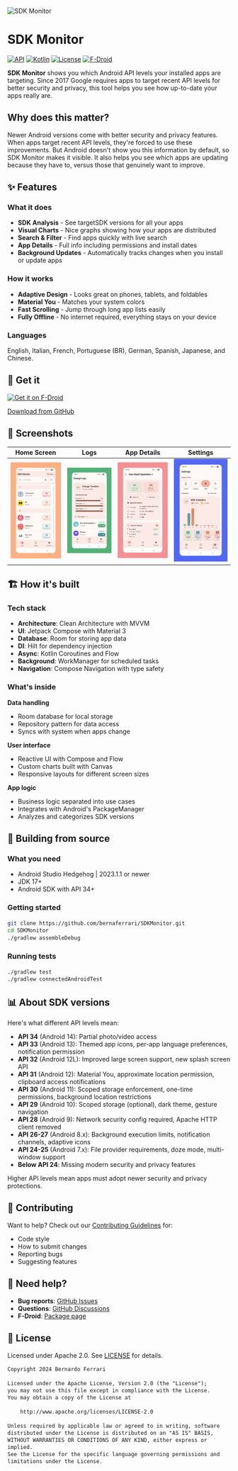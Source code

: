 ![SDK Monitor](assets/head.png)

# SDK Monitor

[![API](https://img.shields.io/badge/API-24%2B-brightgreen.svg?style=flat)](https://android-arsenal.com/api?level=24)
[![Kotlin](https://img.shields.io/badge/Kotlin-100%25-blue.svg)](https://kotlinlang.org)
[![License](https://img.shields.io/badge/License-Apache%202.0-blue.svg)](https://opensource.org/licenses/Apache-2.0)
[![F-Droid](https://img.shields.io/f-droid/v/com.bernaferrari.sdkmonitor.svg)](https://f-droid.org/packages/com.bernaferrari.sdkmonitor/)

**SDK Monitor** shows you which Android API levels your installed apps are targeting. Since 2017 Google requires apps to target recent API levels for better security and privacy, this tool helps you see how up-to-date your apps really are.

## Why does this matter?

Newer Android versions come with better security and privacy features. When apps target recent API levels, they're forced to use these improvements. But Android doesn't show you this information by default, so SDK Monitor makes it visible. It also helps you see which apps are updating because they have to, versus those that genuinely want to improve.

## ✨ Features

### What it does

- **SDK Analysis** - See targetSDK versions for all your apps
- **Visual Charts** - Nice graphs showing how your apps are distributed
- **Search & Filter** - Find apps quickly with live search
- **App Details** - Full info including permissions and install dates
- **Background Updates** - Automatically tracks changes when you install or update apps

### How it works

- **Adaptive Design** - Looks great on phones, tablets, and foldables
- **Material You** - Matches your system colors
- **Fast Scrolling** - Jump through long app lists easily
- **Fully Offline** - No internet required, everything stays on your device

### Languages

English, Italian, French, Portuguese (BR), German, Spanish, Japanese, and Chinese.

## 📱 Get it

[<img src="https://fdroid.gitlab.io/artwork/badge/get-it-on.png" alt="Get it on F-Droid" height="80">](https://f-droid.org/packages/com.bernaferrari.sdkmonitor/)

[Download from GitHub](https://github.com/bernaferrari/SDKMonitor/releases/latest)

## 📸 Screenshots

|       Home Screen        |             Logs              |          App Details           |             Settings             |
| :----------------------: |:-----------------------------:|:------------------------------:| :------------------------------: |
| ![Main](assets/main.png) | ![Analytics](assets/logs.png) | ![Details](assets/details.png) | ![Settings](assets/settings.png) |

## 🏗️ How it's built

### Tech stack

- **Architecture**: Clean Architecture with MVVM
- **UI**: Jetpack Compose with Material 3
- **Database**: Room for storing app data
- **DI**: Hilt for dependency injection
- **Async**: Kotlin Coroutines and Flow
- **Background**: WorkManager for scheduled tasks
- **Navigation**: Compose Navigation with type safety

### What's inside

**Data handling**

- Room database for local storage
- Repository pattern for data access
- Syncs with system when apps change

**User interface**

- Reactive UI with Compose and Flow
- Custom charts built with Canvas
- Responsive layouts for different screen sizes

**App logic**

- Business logic separated into use cases
- Integrates with Android's PackageManager
- Analyzes and categorizes SDK versions

## 🔧 Building from source

### What you need

- Android Studio Hedgehog | 2023.1.1 or newer
- JDK 17+
- Android SDK with API 34+

### Getting started

```bash
git clone https://github.com/bernaferrari/SDKMonitor.git
cd SDKMonitor
./gradlew assembleDebug
```

### Running tests

```bash
./gradlew test
./gradlew connectedAndroidTest
```

## 📊 About SDK versions

Here's what different API levels mean:

- **API 34** (Android 14): Partial photo/video access
- **API 33** (Android 13): Themed app icons, per-app language preferences, notification permission
- **API 32** (Android 12L): Improved large screen support, new splash screen API
- **API 31** (Android 12): Material You, approximate location permission, clipboard access notifications
- **API 30** (Android 11): Scoped storage enforcement, one-time permissions, background location restrictions
- **API 29** (Android 10): Scoped storage (optional), dark theme, gesture navigation
- **API 28** (Android 9): Network security config required, Apache HTTP client removed
- **API 26-27** (Android 8.x): Background execution limits, notification channels, adaptive icons
- **API 24-25** (Android 7.x): File provider requirements, doze mode, multi-window support
- **Below API 24**: Missing modern security and privacy features

Higher API levels mean apps must adopt newer security and privacy protections.

## 🤝 Contributing

Want to help? Check out our [Contributing Guidelines](CONTRIBUTING.md) for:

- Code style
- How to submit changes
- Reporting bugs
- Suggesting features

## 🐛 Need help?

- **Bug reports**: [GitHub Issues](https://github.com/bernaferrari/SDKMonitor/issues)
- **Questions**: [GitHub Discussions](https://github.com/bernaferrari/SDKMonitor/discussions)
- **F-Droid**: [Package page](https://f-droid.org/packages/com.bernaferrari.sdkmonitor/)

## 📄 License

Licensed under Apache 2.0. See [LICENSE](LICENSE) for details.

```
Copyright 2024 Bernardo Ferrari

Licensed under the Apache License, Version 2.0 (the "License");
you may not use this file except in compliance with the License.
You may obtain a copy of the License at

    http://www.apache.org/licenses/LICENSE-2.0

Unless required by applicable law or agreed to in writing, software
distributed under the License is distributed on an "AS IS" BASIS,
WITHOUT WARRANTIES OR CONDITIONS OF ANY KIND, either express or implied.
See the License for the specific language governing permissions and
limitations under the License.
```

